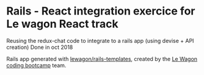 # Rails - React integration exercice for Le wagon React track
Reusing the redux-chat code to integrate to a rails app (using devise + API creation)
Done in oct 2018


Rails app generated with [lewagon/rails-templates](https://github.com/lewagon/rails-templates), created by the [Le Wagon coding bootcamp](https://www.lewagon.com) team.
